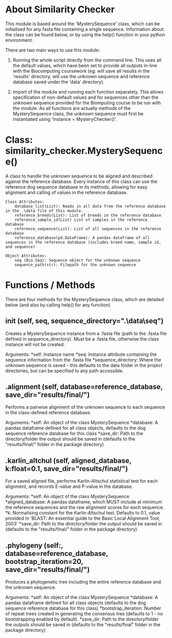 # About Similarity Checker
This module is based around the 'MysterySequence' class, which can be initialised for any fasta file containing a single sequence. Information about the class can be found below, or by using the help() function in your python environment.

There are two main ways to use this module:
1. Running the whole script directly from the command line. This uses all the default values, which have been set to provide all outputs in-line with the Biocomputing coursework (eg: will save all results in the 'results' directory, will use the unknown sequence and reference database saved under the 'data' directory). 

2. Import of the module and running each function separately. This allows specification of non-default values and for sequences other than the unknown sequence provided for the Biomputing course to be run with the module. As all functions are actually methods of the MysterySequence class, the unknown sequence must first be instantiated using 'instance = MysteryChecker()'.

# Class: similarity_checker.MysterySequence()
A class to handle the unknown sequence to be aligned and described against the reference database. Every instance of this class can use the reference dog sequence database in its methods, allowing for easy alignment and calling of values in the reference database. 

    Class Attributes:
        database_list(List): Reads in all data from the reference database in the .\data file of this module.
        reference_breeds(List): List of breeds in the reference database
        reference_sample_id(List) List of samples in the reference database
        reference_sequence(List): List of all sequences in the reference database
        reference_database(pd.DataFrame): A pandas dataframe of all sequences in the reference database (includes breed name, sample id, and sequence)

    Object Attributes:
        seq (Bio.Seq): Sequence object for the unknown sequence
        sequence_path(str): Filepath for the unknown sequence
    
# Functions / Methods
There are four methods for the MysterySequence class, which are detailed below (and also by calling help() for any function)

## __init__ (self, seq, sequence_directory=".\data\seq")
Creates a MysterySequence instance from a .fasta file (path to the .fasta file defined in sequence_directory). Must be a .fasta file, otherwise the class instance will not be created.

Arguments:
  *self: Instance name
  *seq: Instance attribute containing the sequence information from the .fasta file
  *sequence_directory: Where the unknown sequence is saved - this defaults to the data folder in the project directories, but can be specified to any path accessible.

## .alignment (self, database=reference_database, save_dir="results/final/")
Performs a pairwise alignment of the unknown sequence to each sequence in the class-defined reference database.

Arguments:
  *self: An object of the class MysterySequence
  *database: A pandas dataframe defined for all class objects, defaults to the dog sequence reference database for this class
  *save_dir: Path to the directory/folder the output should be saved in (defaults to the "results/final/" folder in the package directory)

## .karlin_altchul (self, aligned_database, k:float=0.1, save_dir="results/final/")
For a saved aligned file, performs Karlin-Altschul statistical test for each alignment, and records E-value and P-value in the database.

Arguments:
  *self: An object of the class MysterySequence
  *aligned_database: A pandas dataframe, which MUST include at minimum the reference sequences and the raw alignment scores for each sequence. 
  *k: Normalising constant for the Karlin-Altschul test. Defaults to 0.1, value provided in 'BLAST: An essential guide to the Basic Local Alignment Tool, 2003'
  *save_dir: Path to the directory/folder the output should be saved in (defaults to the "results/final/" folder in the package directory)

## .phylogeny (self:, database=reference_database, bootstrap_iteration=20, save_dir="results/final/")
Produces a phylogenetic tree including the entire reference database and the unknown sequence.

Arguments:
  *self: An object of the class MysterySequence
  *database: A pandas dataframe defined for all class objects (defaults to the dog sequence reference database for this class)
  *bootstrap_iteration: Number of repeat trees created in generating the consensus tree (defaults to 1 - no bootstrapping enabled by default).
  *save_dir: Path to the directory/folder the outputs should be saved in (defaults to the "results/final" folder in the package directory)